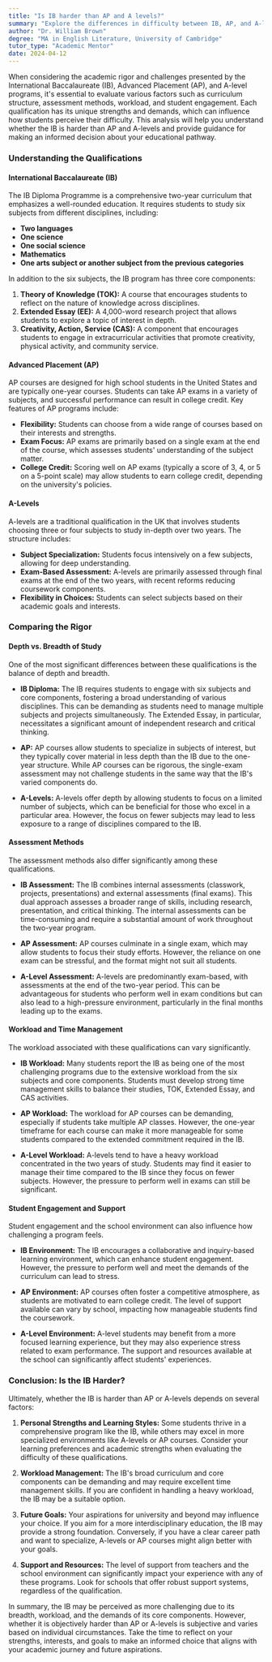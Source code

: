 ```yaml
---
title: "Is IB harder than AP and A levels?"
summary: "Explore the differences in difficulty between IB, AP, and A-levels, considering curriculum, assessment, and workload to inform your educational choice."
author: "Dr. William Brown"
degree: "MA in English Literature, University of Cambridge"
tutor_type: "Academic Mentor"
date: 2024-04-12
---
```


When considering the academic rigor and challenges presented by the International Baccalaureate (IB), Advanced Placement (AP), and A-level programs, it's essential to evaluate various factors such as curriculum structure, assessment methods, workload, and student engagement. Each qualification has its unique strengths and demands, which can influence how students perceive their difficulty. This analysis will help you understand whether the IB is harder than AP and A-levels and provide guidance for making an informed decision about your educational pathway.

### Understanding the Qualifications

#### International Baccalaureate (IB)
The IB Diploma Programme is a comprehensive two-year curriculum that emphasizes a well-rounded education. It requires students to study six subjects from different disciplines, including:

- **Two languages**
- **One science**
- **One social science**
- **Mathematics**
- **One arts subject or another subject from the previous categories**

In addition to the six subjects, the IB program has three core components:

1. **Theory of Knowledge (TOK):** A course that encourages students to reflect on the nature of knowledge across disciplines.
2. **Extended Essay (EE):** A 4,000-word research project that allows students to explore a topic of interest in depth.
3. **Creativity, Action, Service (CAS):** A component that encourages students to engage in extracurricular activities that promote creativity, physical activity, and community service.

#### Advanced Placement (AP)
AP courses are designed for high school students in the United States and are typically one-year courses. Students can take AP exams in a variety of subjects, and successful performance can result in college credit. Key features of AP programs include:

- **Flexibility:** Students can choose from a wide range of courses based on their interests and strengths.
- **Exam Focus:** AP exams are primarily based on a single exam at the end of the course, which assesses students' understanding of the subject matter.
- **College Credit:** Scoring well on AP exams (typically a score of 3, 4, or 5 on a 5-point scale) may allow students to earn college credit, depending on the university's policies.

#### A-Levels
A-levels are a traditional qualification in the UK that involves students choosing three or four subjects to study in-depth over two years. The structure includes:

- **Subject Specialization:** Students focus intensively on a few subjects, allowing for deep understanding.
- **Exam-Based Assessment:** A-levels are primarily assessed through final exams at the end of the two years, with recent reforms reducing coursework components.
- **Flexibility in Choices:** Students can select subjects based on their academic goals and interests.

### Comparing the Rigor

#### Depth vs. Breadth of Study
One of the most significant differences between these qualifications is the balance of depth and breadth.

- **IB Diploma:** The IB requires students to engage with six subjects and core components, fostering a broad understanding of various disciplines. This can be demanding as students need to manage multiple subjects and projects simultaneously. The Extended Essay, in particular, necessitates a significant amount of independent research and critical thinking.

- **AP:** AP courses allow students to specialize in subjects of interest, but they typically cover material in less depth than the IB due to the one-year structure. While AP courses can be rigorous, the single-exam assessment may not challenge students in the same way that the IB's varied components do.

- **A-Levels:** A-levels offer depth by allowing students to focus on a limited number of subjects, which can be beneficial for those who excel in a particular area. However, the focus on fewer subjects may lead to less exposure to a range of disciplines compared to the IB.

#### Assessment Methods
The assessment methods also differ significantly among these qualifications.

- **IB Assessment:** The IB combines internal assessments (classwork, projects, presentations) and external assessments (final exams). This dual approach assesses a broader range of skills, including research, presentation, and critical thinking. The internal assessments can be time-consuming and require a substantial amount of work throughout the two-year program.

- **AP Assessment:** AP courses culminate in a single exam, which may allow students to focus their study efforts. However, the reliance on one exam can be stressful, and the format might not suit all students.

- **A-Level Assessment:** A-levels are predominantly exam-based, with assessments at the end of the two-year period. This can be advantageous for students who perform well in exam conditions but can also lead to a high-pressure environment, particularly in the final months leading up to the exams.

#### Workload and Time Management
The workload associated with these qualifications can vary significantly.

- **IB Workload:** Many students report the IB as being one of the most challenging programs due to the extensive workload from the six subjects and core components. Students must develop strong time management skills to balance their studies, TOK, Extended Essay, and CAS activities.

- **AP Workload:** The workload for AP courses can be demanding, especially if students take multiple AP classes. However, the one-year timeframe for each course can make it more manageable for some students compared to the extended commitment required in the IB.

- **A-Level Workload:** A-levels tend to have a heavy workload concentrated in the two years of study. Students may find it easier to manage their time compared to the IB since they focus on fewer subjects. However, the pressure to perform well in exams can still be significant.

#### Student Engagement and Support
Student engagement and the school environment can also influence how challenging a program feels.

- **IB Environment:** The IB encourages a collaborative and inquiry-based learning environment, which can enhance student engagement. However, the pressure to perform well and meet the demands of the curriculum can lead to stress.

- **AP Environment:** AP courses often foster a competitive atmosphere, as students are motivated to earn college credit. The level of support available can vary by school, impacting how manageable students find the coursework.

- **A-Level Environment:** A-level students may benefit from a more focused learning experience, but they may also experience stress related to exam performance. The support and resources available at the school can significantly affect students' experiences.

### Conclusion: Is the IB Harder?

Ultimately, whether the IB is harder than AP or A-levels depends on several factors:

1. **Personal Strengths and Learning Styles:** Some students thrive in a comprehensive program like the IB, while others may excel in more specialized environments like A-levels or AP courses. Consider your learning preferences and academic strengths when evaluating the difficulty of these qualifications.

2. **Workload Management:** The IB's broad curriculum and core components can be demanding and may require excellent time management skills. If you are confident in handling a heavy workload, the IB may be a suitable option.

3. **Future Goals:** Your aspirations for university and beyond may influence your choice. If you aim for a more interdisciplinary education, the IB may provide a strong foundation. Conversely, if you have a clear career path and want to specialize, A-levels or AP courses might align better with your goals.

4. **Support and Resources:** The level of support from teachers and the school environment can significantly impact your experience with any of these programs. Look for schools that offer robust support systems, regardless of the qualification.

In summary, the IB may be perceived as more challenging due to its breadth, workload, and the demands of its core components. However, whether it is objectively harder than AP or A-levels is subjective and varies based on individual circumstances. Take the time to reflect on your strengths, interests, and goals to make an informed choice that aligns with your academic journey and future aspirations.
    
